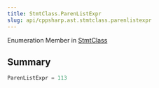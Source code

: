 ```yaml
---
title: StmtClass.ParenListExpr
slug: api/cppsharp.ast.stmtclass.parenlistexpr
---
```

Enumeration Member in [StmtClass](/api/cppsharp/ast/stmtclass)

## Summary



```csharp
ParenListExpr = 113
```

